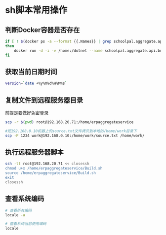 # sh脚本常用操作

## 判断Docker容器是否存在

```sh
if [ ! $(docker ps -a --format {{.Names}} | grep schoolpal.aggregate.api.builder) ]
then
    docker run -d -i -v /home:/dotnet --name schoolpal.aggregate.api.builder mcr.microsoft.com/dotnet/core/sdk:2.2
fi
```

## 获取当前日期时间

```sh
version=`date +%y%m%d%H%M%s`
```

## 复制文件到远程服务器目录

前提是要做好免密登录

```sh
scp -r $(pwd) root@192.168.20.71:/home/erpaggregateservice

#把192.168.0.10机器上的source.txt文件拷贝到本地的/home/work目录下
scp -P 1234 work@192.168.0.10:/home/work/source.txt /home/work/
```

## 执行远程服务器脚本

```sh
ssh -tt root@192.168.20.71 << closessh
chmod u+x /home/erpaggregateservice/Build.sh
source /home/erpaggregateservice/Build.sh
exit
closessh
```

## 查看系统编码

```bash
# 查看所有编码
locale -a

# 查看系统当前使用编码
locale
```